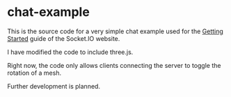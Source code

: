 # chat-example

This is the source code for a very simple chat example used for
the [Getting Started](http://socket.io/get-started/chat/) guide
of the Socket.IO website.

I have modified the code to include three.js.

Right now, the code only allows clients connecting the server to toggle the 
rotation of a mesh.

Further development is planned.
